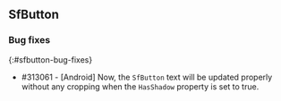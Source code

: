 ## SfButton

### Bug fixes
{:#sfbutton-bug-fixes}

* \#313061 - [Android] Now, the `SfButton` text will be updated properly without any cropping when the `HasShadow` property is set to true.
